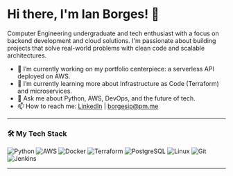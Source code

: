 # Hi there, I'm Ian Borges! 👋

Computer Engineering undergraduate and tech enthusiast with a focus on backend development and cloud solutions. I'm passionate about building projects that solve real-world problems with clean code and scalable architectures.

- 🔭 I’m currently working on my portfolio centerpiece: a serverless API deployed on AWS.
- 🌱 I’m currently learning more about Infrastructure as Code (Terraform) and microservices.
- 💬 Ask me about Python, AWS, DevOps, and the future of tech.
- 📫 How to reach me: [LinkedIn](https://linkedin.com/in/borgesip) | borgesip@pm.me

---

### 🛠️ My Tech Stack

![Python](https://img.shields.io/badge/Python-3776AB?style=for-the-badge&logo=python&logoColor=white)
![AWS](https://img.shields.io/badge/AWS-232F3E?style=for-the-badge&logo=amazon-aws&logoColor=white)
![Docker](https://img.shields.io/badge/Docker-2496ED?style=for-the-badge&logo=docker&logoColor=white)
![Terraform](https://img.shields.io/badge/Terraform-7B42BC?style=for-the-badge&logo=terraform&logoColor=white)
![PostgreSQL](https://img.shields.io/badge/PostgreSQL-4169E1?style=for-the-badge&logo=postgresql&logoColor=white)
![Linux](https://img.shields.io/badge/Linux-FCC624?style=for-the-badge&logo=linux&logoColor=black)
![Git](https://img.shields.io/badge/Git-F05032?style=for-the-badge&logo=git&logoColor=white)
![Jenkins](https://img.shields.io/badge/Jenkins-D24939?style=for-the-badge&logo=jenkins&logoColor=white)

---

